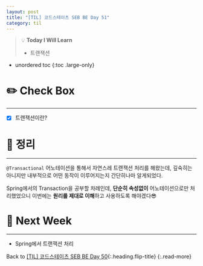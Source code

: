 ```yaml
---
layout: post
title: "[TIL] 코드스테이츠 SEB BE Day 51"
category: til
---
```

> 💡 **Today I Will Learn**
>
> * 트랜잭션

* unordered toc
{:toc .large-only}

# ✏️ Check Box
***

* [x] <label>트랜잭션이란?</label>

# 📌 정리
***

`@Transactional` 어노테이션을 통해서 자연스레 트랜잭션 처리를 해왔는데, 깊숙히는 아니지만 내부적으로 어떤 동작이 이루어지는지 간단히나마 알게되었다.

Spring에서의 Transaction을 공부할 차례인데, **단순히 속성없이** 어노테이션으로만 처리했었으니 이번에는 **원리를 제대로 이해**하고 사용하도록 해야겠다😎

# 🎯 Next Week
***

* Spring에서 트랜잭션 처리

Back to [[TIL] 코드스테이츠 SEB BE Day 50](220707-til){:.heading.flip-title}
{:.read-more}